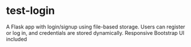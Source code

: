 # test-login
A Flask app with login/signup using file-based storage. Users can register or log in, and credentials are stored dynamically. Responsive Bootstrap UI included
